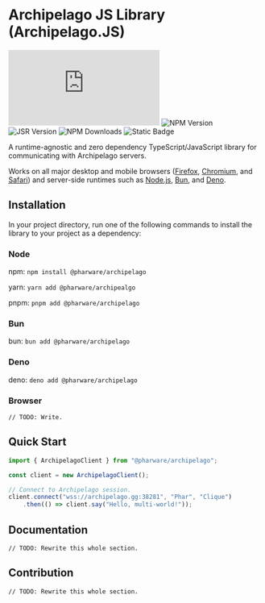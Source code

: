 # Archipelago JS Library (Archipelago.JS)

![GitHub License](https://img.shields.io/github/license/thephar/archipelago.js?style=flat-square)
![NPM Version](https://img.shields.io/npm/v/%40pharware%2Farchipelago?style=flat-square)
![JSR Version](https://img.shields.io/jsr/v/%40pharware/archipelago?style=flat-square)
![NPM Downloads](https://img.shields.io/npm/dm/%40pharware%2Farchipelago?style=flat-square)
![Static Badge](https://img.shields.io/badge/bsky-%40pharware.com-gray?style=flat-square&labelColor=%233b78fc&link=https%3A%2F%2Fbsky.app%2Fprofile%2Fpharware.com)

A runtime-agnostic and zero dependency TypeScript/JavaScript library for communicating with Archipelago servers. 

Works on all major desktop and mobile browsers ([Firefox](https://www.mozilla.org/en-US/firefox/), 
[Chromium](https://www.chromium.org/), and [Safari](https://www.apple.com/safari/)) and server-side runtimes such as 
[Node.js](https://nodejs.org/en), [Bun](https://bun.sh/), and [Deno](https://deno.com/).

## Installation

In your project directory, run one of the following commands to install the library to your project as a dependency:

### Node

npm: `npm install @pharware/archipelago`

yarn: `yarn add @pharware/archipealgo`

pnpm: `pnpm add @pharware/archipelago`

### Bun

bun: `bun add @pharware/archipelago`

### Deno

deno: `deno add @pharware/archipelago`

### Browser

    // TODO: Write.

## Quick Start

```js
import { ArchipelagoClient } from "@pharware/archipelago";

const client = new ArchipelagoClient();

// Connect to Archipelago session.
client.connect("wss://archipelago.gg:38281", "Phar", "Clique")
    .then(() => client.say("Hello, multi-world!"));
```

## Documentation

    // TODO: Rewrite this whole section.

## Contribution

    // TODO: Rewrite this whole section.
